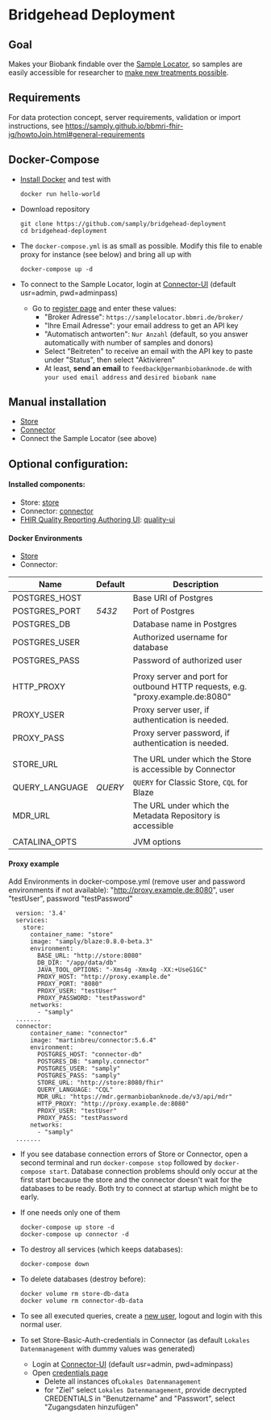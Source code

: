 [sl]: <https://samplelocator.bbmri.de>
[bbmri]: <http://www.bbmri-eric.eu>
[docker]: <https://docs.docker.com/install>

[store]: <http://localhost:8080/fhir>
[man-store]: <https://alexanderkiel.gitbook.io/blaze/deployment/manual-deployment>
[env-store]: <https://alexanderkiel.gitbook.io/blaze/deployment/environment-variables>

[connector]: <http://localhost:8082/>
[man-connector]: <Connector.md>
[connector-user]: <http://localhost:8082/admin/user_list.xhtml>
[connector-login]: <http://localhost:8082/login.xhtml>
[connector-register]: <http://localhost:8082/admin/broker_list.xhtml>
[connector-credentials]: <http://localhost:8082/admin/credentials_list.xhtml>

[quality-ui]: <http://localhost:8081>
[quality-ui-github]:<https://github.com/samply/blaze-quality-reporting-ui>


# Bridgehead Deployment


## Goal
Makes your Biobank findable over the [Sample Locator][sl], so samples are easily accessible for researcher to [make new treatments possible][bbmri].


## Requirements
For data protection concept, server requirements, validation or import instructions, see https://samply.github.io/bbmri-fhir-ig/howtoJoin.html#general-requirements


## Docker-Compose

* [Install Docker][docker] and test with

      docker run hello-world

* Download repository

      git clone https://github.com/samply/bridgehead-deployment
      cd bridgehead-deployment

* The `docker-compose.yml` is as small as possible. Modify this file to enable proxy for instance (see below) and bring all up with

      docker-compose up -d

* To connect to the Sample Locator, login at [Connector-UI][connector-login] (default usr=admin, pwd=adminpass)
    * Go to [register page][connector-register] and enter these values:
        * "Broker Adresse": `https://samplelocator.bbmri.de/broker/`
        * "Ihre Email Adresse": your email address to get an API key
        * "Automatisch antworten": `Nur Anzahl` (default, so you answer automatically with number of samples and donors)
        * Select "Beitreten" to receive an email with the API key to paste under "Status", then select "Aktivieren"
        * At least, **send an email** to `feedback@germanbiobanknode.de` with `your used email address` and `desired biobank name`


## Manual installation

* [Store][man-store]
* [Connector][man-connector]
* Connect the Sample Locator (see above)


## Optional configuration:

#### Installed components:

* Store: [store]
* Connector: [connector]
* [FHIR Quality Reporting Authoring UI][quality-ui-github]: [quality-ui]


#### Docker Environments

* [Store][env-store]
* Connector:

| Name           | Default | Description                                                   |
| -------------- | ------- | ------------------------------------------------------------- |
| POSTGRES_HOST  |         | Base URI of Postgres                                          |
| POSTGRES_PORT  | *5432*  | Port of Postgres                                              |
| POSTGRES_DB    |         | Database name in Postgres                                     |
| POSTGRES_USER  |         | Authorized username for database                              |
| POSTGRES_PASS  |         | Password of authorized user                                   |
|                |         |                                                               |
| HTTP_PROXY     |         | Proxy server and port for outbound HTTP requests, e.g. "proxy.example.de:8080" |
| PROXY_USER     |         | Proxy server user, if authentication is needed.               |
| PROXY_PASS     |         | Proxy server password, if authentication is needed.           |
|                |         |                                                               |
| STORE_URL      |         | The URL under which the Store is accessible by Connector      |
| QUERY_LANGUAGE | *QUERY* | `QUERY` for Classic Store, `CQL` for Blaze                    |
| MDR_URL        |         | The URL under which the Metadata Repository is accessible     |
|                |         |                                                               |
| CATALINA_OPTS  |         | JVM options                                                   |


#### Proxy example
Add Environments in docker-compose.yml (remove user and password environments if not available):
"http://proxy.example.de:8080", user "testUser", password "testPassword"
      
      version: '3.4'
      services:
        store:
          container_name: "store"
          image: "samply/blaze:0.8.0-beta.3"
          environment:
            BASE_URL: "http://store:8080"
            DB_DIR: "/app/data/db"
            JAVA_TOOL_OPTIONS: "-Xms4g -Xmx4g -XX:+UseG1GC"
            PROXY_HOST: "http://proxy.example.de"
            PROXY_PORT: "8080"
            PROXY_USER: "testUser"
            PROXY_PASSWORD: "testPassword"
          networks:
            - "samply"
      .......
      connector:
          container_name: "connector"
          image: "martinbreu/connector:5.6.4"
          environment:
            POSTGRES_HOST: "connector-db"
            POSTGRES_DB: "samply.connector"
            POSTGRES_USER: "samply"
            POSTGRES_PASS: "samply"
            STORE_URL: "http://store:8080/fhir"
            QUERY_LANGUAGE: "CQL"
            MDR_URL: "https://mdr.germanbiobanknode.de/v3/api/mdr"
            HTTP_PROXY: "http://proxy.example.de:8080"
            PROXY_USER: "testUser"
            PROXY_PASS: "testPassword
          networks:
            - "samply"
      .......
      


* If you see database connection errors of Store or Connector, open a second terminal and run `docker-compose stop` followed by `docker-compose start`. Database connection problems should only occur at the first start because the store and the connector doesn't wait for the databases to be ready. Both try to connect at startup which might be to early.

* If one needs only one of them

      docker-compose up store -d
      docker-compose up connector -d

* To destroy all services (which keeps databases):
  
      docker-compose down

* To delete databases (destroy before):

      docker volume rm store-db-data
      docker volume rm connector-db-data

* To see all executed queries, create a [new user][connector-user], logout and login with this normal user.

* To set Store-Basic-Auth-credentials in Connector (as default `Lokales Datenmanagement` with dummy values was generated)
    * Login at [Connector-UI][connector-login] (default usr=admin, pwd=adminpass)
    * Open [credentials page][connector-credentials]
        - Delete all instances of`Lokales Datenmanagement`
        - for "Ziel" select `Lokales Datenmanagement`, provide decrypted CREDENTIALS in "Benutzername" and "Passwort", select "Zugangsdaten hinzufügen"
